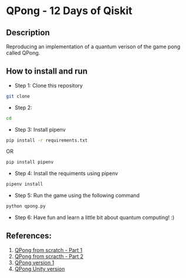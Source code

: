 # QPong - 12 Days of Qiskit

## Description
Reproducing an implementation of a quantum verison of the game pong called QPong.

## How to install and run

* Step 1: Clone this repository
```bash
git clone 
```

* Step 2: 
```bash
cd 
```

* Step 3: Install pipenv

```bash
pip install -r requirements.txt
```
OR
```bash
pip install pipenv
```

* Step 4: Install the requiments using pipenv
```bash
pipenv install
```

* Step 5: Run the game using the following command
```bash
python qpong.py
```

* Step 6: Have fun and learn a little bit about quantum computing! :)

## References:

1. [QPong from scratch - Part 1](https://www.youtube.com/watch?v=C-tCZAC1Qq8&t=6s)
2. [QPong from scracth - Part 2](https://www.youtube.com/watch?v=PYthycN_Tq8&t=3360s)
3. [QPong version 1](https://github.com/qpong/qpong)
4. [QPong Unity version](https://github.com/QPong/QPong-Unity)
